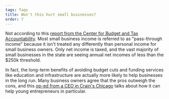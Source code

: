 ```yaml
---
tags: faqs
title: Won't this hurt small businesses?
order: 7
---
```


Not according to this [report from the Center for Budget and Tax Accountability](https://budgetblog.ctbaonline.org/small-businesses-wont-suffer-because-of-the-fair-tax-9195c361324). Most small business income is referred to as "pass-through income" because it isn't treated any differently than personal income for small business owners. Only net income is taxed, and the vast majority of small businesses in the state are seeing annual net incomes of less than the \$250k threshold.

In fact, the long-term benefits of avoiding budget cuts and funding services like education and infrastructure are actually more likely to help businesses in the long run. Many business owners agree that the pros outweigh the cons, and this [op-ed from a CEO in Crain's Chicago](https://www.voteyesforfairness.com/crains-chicago-op-ed-fair-tax-would-benefit-young-entrepreneurs) talks about how it can help young entrepreneurs in particular.
